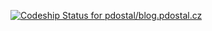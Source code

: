 
[ ![Codeship Status for pdostal/blog.pdostal.cz](https://codeship.io/projects/53b0c780-25ef-0132-1150-5620d5e70b74/status)](https://codeship.io/projects/37278)
